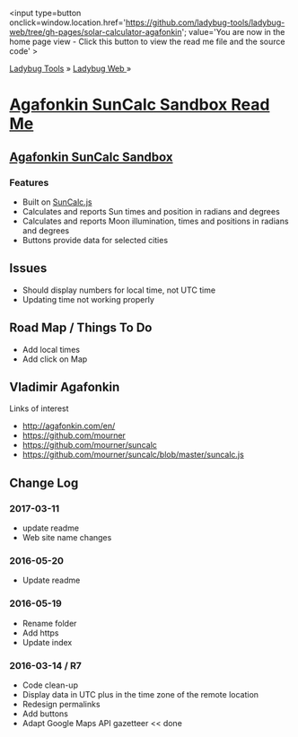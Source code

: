 ﻿<span style=display:none; >[You are now in a GitHub source code view - click this link to view the home page]
( https://ladybug-tools.github.io/ladybug-web/solar-calculator-agafonkin/#readme.md "View file as a web page." ) </span>
<input type=button onclick=window.location.href='https://github.com/ladybug-tools/ladybug-web/tree/gh-pages/solar-calculator-agafonkin';
value='You are now in the home page view - Click this button to view the read me file and the source code' >

[Ladybug  Tools]( https://ladybug-tools.github.io/ ) » [Ladybug Web ]( https://ladybug-tools.github.io/ladybug-web/ ) »


[Agafonkin SunCalc Sandbox Read Me]( https://ladybug-tools.github.io/ladybug-web/solar-calculator-agafonkin/index.html#readme.md )
===

## [Agafonkin SunCalc Sandbox]( http://ladybug-tools.github.io/ladybug-web/solar-calculator-agafonkin/ )

### Features

* Built on [SunCalc.js]( https://github.com/mourner/suncalc )
* Calculates and reports Sun times and position in radians and degrees
* Calculates and reports Moon illumination, times and positions in radians and degrees
* Buttons provide data for selected cities

## Issues

* Should display numbers for local time, not UTC time
* Updating time not working properly

## Road Map / Things To Do

* Add local times
* Add click on Map

## Vladimir Agafonkin

Links of interest

* http://agafonkin.com/en/
* https://github.com/mourner
* https://github.com/mourner/suncalc
* https://github.com/mourner/suncalc/blob/master/suncalc.js

## Change Log

### 2017-03-11

* update readme
* Web site name changes

### 2016-05-20

* Update readme

### 2016-05-19

* Rename folder
* Add https
* Update index

### 2016-03-14 / R7

* Code clean-up
* Display data in UTC plus in the time zone of the remote location
* Redesign permalinks
* Add buttons
* Adapt Google Maps API gazetteer  << done
